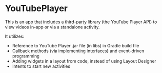 # YouTubePlayer

This is an app that includes a third-party library (the YouTube Player API) to view videos in-app or via a standalone activity.

It utilizes:
- Reference to YouTube Player .jar file (in libs) in Gradle build file 
- Callback methods (via implementing interfaces) and event-driven programming
- Adding widgets in a layout from code, instead of using Layout Designer
- Intents to start new activities
